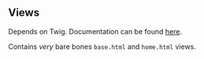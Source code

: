 ## Views
Depends on Twig. Documentation can be found [here](http://twig.sensiolabs.org/documentation).

Contains _very_ bare bones ```base.html``` and ```home.html``` views.
